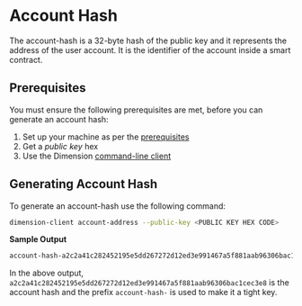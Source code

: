 # Account Hash

The account-hash is a 32-byte hash of the public key and it represents the address of the user account. It is the identifier of the account inside a smart contract.

## Prerequisites

You must ensure the following prerequisites are met, before you can generate an account hash:

1.  Set up your machine as per the [prerequisites](setup.md)
2.  Get a _public key_ hex
3.  Use the Dimension [command-line client](/workflow/setup#the-dimension-command-line-client)

## Generating Account Hash

To generate an account-hash use the following command:

```bash
dimension-client account-address --public-key <PUBLIC KEY HEX CODE>
```

**Sample Output**

```bash
account-hash-a2c2a41c282452195e5dd267272d12ed3e991467a5f881aab96306bac1cec3e8
```

In the above output, `a2c2a41c282452195e5dd267272d12ed3e991467a5f881aab96306bac1cec3e8` is the account hash and the prefix `account-hash-` is used to make it a tight key.
